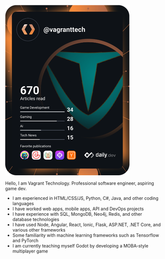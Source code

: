 <a href="https://app.daily.dev/VagrantTech"><img src="https://github.com/ivcafe413/ivcafe413/blob/main/devcard.svg" width="400" alt="Isaac V's Dev Card"/></a>

Hello, I am Vagrant Technology. Professional software engineer, aspiring game dev.
- I am experienced in HTML/CSS/JS, Python, C#, Java, and other coding languages
- I have worked web apps, mobile apps, API and DevOps projects
- I have experience with SQL, MongoDB, Neo4j, Redis, and other database technologies
- I have used Node, Angular, React, Ionic, Flask, ASP.NET, .NET Core, and various other frameworks
- Some familiarity with machine learning frameworks such as Tensorflow and PyTorch
- I am currently teaching myself Godot by developing a MOBA-style multiplayer game

<!---
ivcafe413/ivcafe413 is a ✨ special ✨ repository because its `README.md` (this file) appears on your GitHub profile.
You can click the Preview link to take a look at your changes.
--->
